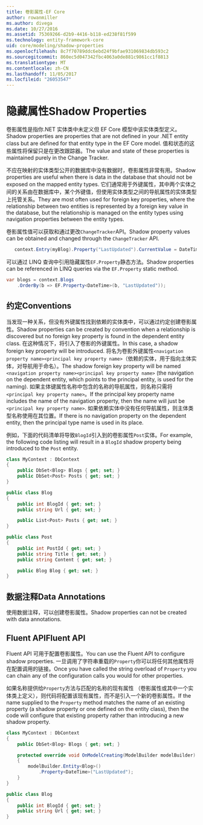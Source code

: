 ```yaml
---
title: 卷影属性-EF Core
author: rowanmiller
ms.author: divega
ms.date: 10/27/2016
ms.assetid: 75369266-d2b9-4416-b118-ed238f81f599
ms.technology: entity-framework-core
uid: core/modeling/shadow-properties
ms.openlocfilehash: 8c7f70789ddc6ebd24f9bfae931069834db593c2
ms.sourcegitcommit: 860ec5d047342fbc4063a0de881c9861cc1f8813
ms.translationtype: MT
ms.contentlocale: zh-CN
ms.lasthandoff: 11/05/2017
ms.locfileid: "26053547"
---
```

# <a name="shadow-properties"></a><span data-ttu-id="34769-102">隐藏属性</span><span class="sxs-lookup"><span data-stu-id="34769-102">Shadow Properties</span></span>

<span data-ttu-id="34769-103">卷影属性是指你.NET 实体类中未定义但 EF Core 模型中该实体类型定义。</span><span class="sxs-lookup"><span data-stu-id="34769-103">Shadow properties are properties that are not defined in your .NET entity class but are defined for that entity type in the EF Core model.</span></span> <span data-ttu-id="34769-104">值和状态的这些属性将保留只是在更改跟踪器。</span><span class="sxs-lookup"><span data-stu-id="34769-104">The value and state of these properties is maintained purely in the Change Tracker.</span></span>

<span data-ttu-id="34769-105">不应在映射的实体类型公开的数据库中没有数据时，卷影属性非常有用。</span><span class="sxs-lookup"><span data-stu-id="34769-105">Shadow properties are useful when there is data in the database that should not be exposed on the mapped entity types.</span></span> <span data-ttu-id="34769-106">它们通常用于外键属性，其中两个实体之间的关系由在数据库中，某个外键值，但使用实体类型之间的导航属性的实体类型上托管关系。</span><span class="sxs-lookup"><span data-stu-id="34769-106">They are most often used for foreign key properties, where the relationship between two entities is represented by a foreign key value in the database, but the relationship is managed on the entity types using navigation properties between the entity types.</span></span>

<span data-ttu-id="34769-107">卷影属性值可以获取和通过更改`ChangeTracker`API。</span><span class="sxs-lookup"><span data-stu-id="34769-107">Shadow property values can be obtained and changed through the `ChangeTracker` API.</span></span>

``` csharp
   context.Entry(myBlog).Property("LastUpdated").CurrentValue = DateTime.Now;
```

<span data-ttu-id="34769-108">可以通过 LINQ 查询中引用隐藏属性`EF.Property`静态方法。</span><span class="sxs-lookup"><span data-stu-id="34769-108">Shadow properties can be referenced in LINQ queries via the `EF.Property` static method.</span></span>

``` csharp
var blogs = context.Blogs
    .OrderBy(b => EF.Property<DateTime>(b, "LastUpdated"));
```

## <a name="conventions"></a><span data-ttu-id="34769-109">约定</span><span class="sxs-lookup"><span data-stu-id="34769-109">Conventions</span></span>

<span data-ttu-id="34769-110">当发现一种关系，但没有外键属性找到依赖的实体类中，可以通过约定创建卷影属性。</span><span class="sxs-lookup"><span data-stu-id="34769-110">Shadow properties can be created by convention when a relationship is discovered but no foreign key property is found in the dependent entity class.</span></span> <span data-ttu-id="34769-111">在这种情况下，将引入了卷影的外键属性。</span><span class="sxs-lookup"><span data-stu-id="34769-111">In this case, a shadow foreign key property will be introduced.</span></span> <span data-ttu-id="34769-112">将名为卷影外键属性`<navigation property name><principal key property name>`（依赖的实体，用于指向主体实体，对导航用于命名）。</span><span class="sxs-lookup"><span data-stu-id="34769-112">The shadow foreign key property will be named `<navigation property name><principal key property name>` (the navigation on the dependent entity, which points to the principal entity, is used for the naming).</span></span> <span data-ttu-id="34769-113">如果主体键属性名称中包含的名称的导航属性，则名称只需将`<principal key property name>`。</span><span class="sxs-lookup"><span data-stu-id="34769-113">If the principal key property name includes the name of the navigation property, then the name will just be `<principal key property name>`.</span></span> <span data-ttu-id="34769-114">如果依赖实体中没有任何导航属性，则主体类型名称使用在其位置。</span><span class="sxs-lookup"><span data-stu-id="34769-114">If there is no navigation property on the dependent entity, then the principal type name is used in its place.</span></span>

<span data-ttu-id="34769-115">例如，下面的代码清单将导致`BlogId`引入到的卷影属性`Post`实体。</span><span class="sxs-lookup"><span data-stu-id="34769-115">For example, the following code listing will result in a `BlogId` shadow property being introduced to the `Post` entity.</span></span>

<!-- [!code-csharp[Main](samples/core/Modeling/Conventions/Samples/ShadowForeignKey.cs)] -->
``` csharp
class MyContext : DbContext
{
    public DbSet<Blog> Blogs { get; set; }
    public DbSet<Post> Posts { get; set; }
}

public class Blog
{
    public int BlogId { get; set; }
    public string Url { get; set; }

    public List<Post> Posts { get; set; }
}

public class Post
{
    public int PostId { get; set; }
    public string Title { get; set; }
    public string Content { get; set; }

    public Blog Blog { get; set; }
}
```

## <a name="data-annotations"></a><span data-ttu-id="34769-116">数据注释</span><span class="sxs-lookup"><span data-stu-id="34769-116">Data Annotations</span></span>

<span data-ttu-id="34769-117">使用数据注释，可以创建卷影属性。</span><span class="sxs-lookup"><span data-stu-id="34769-117">Shadow properties can not be created with data annotations.</span></span>

## <a name="fluent-api"></a><span data-ttu-id="34769-118">Fluent API</span><span class="sxs-lookup"><span data-stu-id="34769-118">Fluent API</span></span>

<span data-ttu-id="34769-119">Fluent API 可用于配置卷影属性。</span><span class="sxs-lookup"><span data-stu-id="34769-119">You can use the Fluent API to configure shadow properties.</span></span> <span data-ttu-id="34769-120">一旦调用了字符串重载的`Property`你可以将任何其他属性将在配置调用的链接。</span><span class="sxs-lookup"><span data-stu-id="34769-120">Once you have called the string overload of `Property` you can chain any of the configuration calls you would for other properties.</span></span>

<span data-ttu-id="34769-121">如果名称提供给`Property`方法与匹配的名称的现有属性 （卷影属性或其中一个实体类上定义），则代码将配置该现有属性，而不是引入一个新的卷影属性。</span><span class="sxs-lookup"><span data-stu-id="34769-121">If the name supplied to the `Property` method matches the name of an existing property (a shadow property or one defined on the entity class), then the code will configure that existing property rather than introducing a new shadow property.</span></span>

<!-- [!code-csharp[Main](samples/core/Modeling/FluentAPI/Samples/ShadowProperty.cs?highlight=7,8)] -->
``` csharp
class MyContext : DbContext
{
    public DbSet<Blog> Blogs { get; set; }

    protected override void OnModelCreating(ModelBuilder modelBuilder)
    {
        modelBuilder.Entity<Blog>()
            .Property<DateTime>("LastUpdated");
    }
}

public class Blog
{
    public int BlogId { get; set; }
    public string Url { get; set; }
}
```
